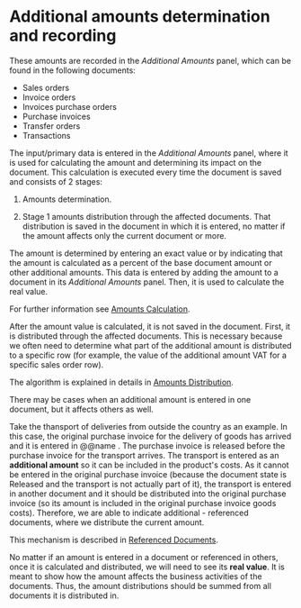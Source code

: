 # Additional amounts determination and recording

These amounts are recorded in the *Аdditional Amounts* panel, which can be found in the following documents: 

- Sales orders
- Invoice orders
- Invoices purchase orders
- Purchase invoices
- Transfer orders
- Transactions 

The input/primary data is entered in the _*Additional Amounts*_ panel, where it is used for calculating the amount and determining its impact on the document. This calculation is executed every time the document is saved and consists of 2 stages:

1. Amounts determination.

2. Stage 1 amounts distribution through the affected documents. That distribution is saved in the document in which it is entered, no matter if the amount affects only the current document or more.
  
The amount is determined by entering an exact value or by indicating that the amount is calculated as a percent of the base document amount or other additional amounts. This data is entered by adding the amount to a document in its _*Additional Amounts*_ panel. Then, it is used to calculate the real value. 

For further information see [Amounts Calculation](https://docs.erp.net/tech/advanced/document-amounts/amounts-calculation/index.html).
  
After the amount value is calculated, it is not saved in the document. First, it is distributed through the affected documents. This is necessary because we often need to determine what part of the additional amount is distributed to a specific row (for example, the value of the additional amount VAT for a specific sales order row).

The algorithm is explained in details in [Amounts Distribution](https://docs.erp.net/tech/advanced/document-amounts/amounts-distribution/index.html).

There may be cases when an additional amount is entered in one document, but it affects others as well. 

Take the thansport of deliveries from outside the country as an example. In this case, the original purchase invoice for the delivery of goods has arrived and it is entered in @@name . The purchase invoice is released before the purchase invoice for the transport arrives. The transport is entered as an **additional amount** so it can be included in the product's costs. As it cannot be entered in the original purchase invoice (because the document state is Released and the transport is not actually part of it), the transport is entered in another document and it should be distributed into the original purchase invoice (so its amount is included in the original purchase invoice goods costs). Therefore, we are able to indicate additional - referenced documents, where we distribute the current amount. 

This mechanism is described in [Referenced Documents](https://docs.erp.net/tech/advanced/document-amounts/referenced-documents.html).

No matter if an amount is entered in a document or referenced in others, once it is calculated and distributed, we will need to see its **real value**. It is meant to show how the amount affects the business activities of the documents. Thus, the amount distributions should be summed from all documents it is distributed in.
